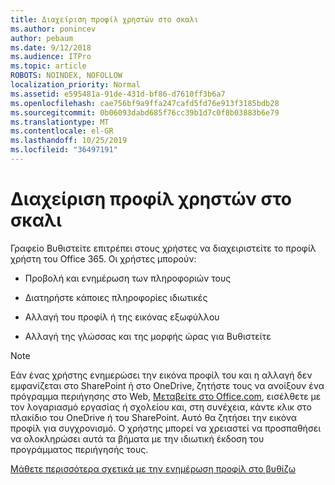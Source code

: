 ```yaml
---
title: Διαχείριση προφίλ χρηστών στο σκαλι
ms.author: ponincev
author: pebaum
ms.date: 9/12/2018
ms.audience: ITPro
ms.topic: article
ROBOTS: NOINDEX, NOFOLLOW
localization_priority: Normal
ms.assetid: e595481a-91de-431d-bf86-d7610ff3b6a7
ms.openlocfilehash: cae756bf9a9ffa247cafd5fd76e913f3185bdb28
ms.sourcegitcommit: 0b06093dabd685f76cc39b1d7c0f8b03883b6e79
ms.translationtype: MT
ms.contentlocale: el-GR
ms.lasthandoff: 10/25/2019
ms.locfileid: "36497191"
---
```

# <a name="manage-user-profiles-in-delve"></a>Διαχείριση προφίλ χρηστών στο σκαλι

Γραφείο Βυθιστείτε επιτρέπει στους χρήστες να διαχειριστείτε το προφίλ χρήστη του Office 365. Οι χρήστες μπορούν:
  
- Προβολή και ενημέρωση των πληροφοριών τους
    
- Διατηρήστε κάποιες πληροφορίες ιδιωτικές
    
- Αλλαγή του προφίλ ή της εικόνας εξωφύλλου
    
- Αλλαγή της γλώσσας και της μορφής ώρας για Βυθιστείτε
    
> [!NOTE]
> Εάν ένας χρήστης ενημερώσει την εικόνα προφίλ του και η αλλαγή δεν εμφανίζεται στο SharePoint ή στο OneDrive, ζητήστε τους να ανοίξουν ένα πρόγραμμα περιήγησης στο Web, [Μεταβείτε στο Office.com](https://www.office.com), εισέλθετε με τον λογαριασμό εργασίας ή σχολείου και, στη συνέχεια, κάντε κλικ στο πλακίδιο του OneDrive ή του SharePoint. Αυτό θα ζητήσει την εικόνα προφίλ για συγχρονισμό. Ο χρήστης μπορεί να χρειαστεί να προσπαθήσει να ολοκληρώσει αυτά τα βήματα με την ιδιωτική έκδοση του προγράμματος περιήγησής τους. 
  
[Μάθετε περισσότερα σχετικά με την ενημέρωση προφίλ στο βυθίζω](https://go.microsoft.com/fwlink/?linkid=735070)
  

